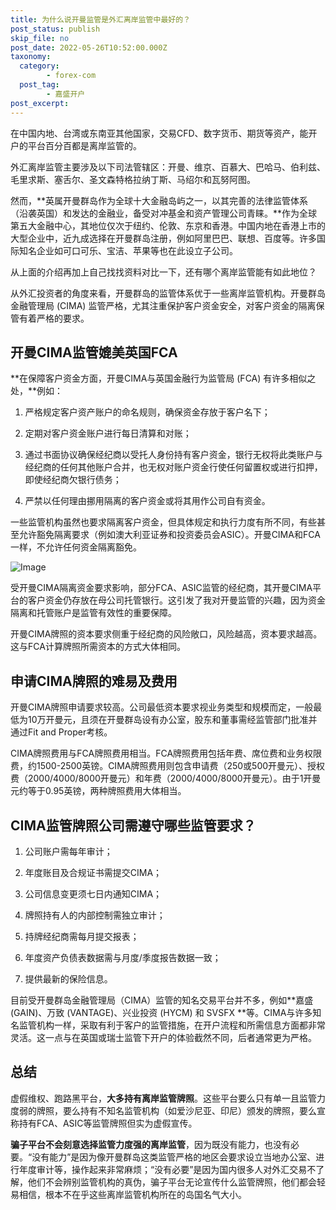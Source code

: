```yaml
---
title: 为什么说开曼监管是外汇离岸监管中最好的？
post_status: publish
skip_file: no
post_date: 2022-05-26T10:52:00.000Z
taxonomy:
  category:
        - forex-com
  post_tag:
        - 嘉盛开户
post_excerpt: 
---
```

在中国内地、台湾或东南亚其他国家，交易CFD、数字货币、期货等资产，能开户的平台百分百都是离岸监管的。

外汇离岸监管主要涉及以下司法管辖区：开曼、维京、百慕大、巴哈马、伯利兹、毛里求斯、塞舌尔、圣文森特格拉纳丁斯、马绍尔和瓦努阿图。

然而，**英属开曼群岛作为全球十大金融岛屿之一，以其完善的法律监管体系（沿袭英国）和发达的金融业，备受对冲基金和资产管理公司青睐。**作为全球第五大金融中心，其地位仅次于纽约、伦敦、东京和香港。中国内地在香港上市的大型企业中，近九成选择在开曼群岛注册，例如阿里巴巴、联想、百度等。许多国际知名企业如可口可乐、宝洁、苹果等也在此设立子公司。

从上面的介绍再加上自己找找资料对比一下，还有哪个离岸监管能有如此地位？

从外汇投资者的角度来看，开曼群岛的监管体系优于一些离岸监管机构。开曼群岛金融管理局 (CIMA) 监管严格，尤其注重保护客户资金安全，对客户资金的隔离保管有着严格的要求。

## 开曼CIMA监管媲美英国FCA

**在保障客户资金方面，开曼CIMA与英国金融行为监管局 (FCA) 有许多相似之处，**例如：

1. 严格规定客户资产账户的命名规则，确保资金存放于客户名下；

1. 定期对客户资金账户进行每日清算和对账；

1. 通过书面协议确保经纪商以受托人身份持有客户资金，银行无权将此类账户与经纪商的任何其他账户合并，也无权对账户资金行使任何留置权或进行扣押，即使经纪商欠银行债务；

1. 严禁以任何理由挪用隔离的客户资金或将其用作公司自有资金。

一些监管机构虽然也要求隔离客户资金，但具体规定和执行力度有所不同，有些甚至允许豁免隔离要求（例如澳大利亚证券和投资委员会ASIC）。开曼CIMA和FCA一样，不允许任何资金隔离豁免。

![Image](https://prod-files-secure.s3.us-west-2.amazonaws.com/39ed1227-6d7d-4570-be36-9ccd4a2c4241/bd849744-3fcb-4a37-8312-357962c8f065/image.png?X-Amz-Algorithm=AWS4-HMAC-SHA256&X-Amz-Content-Sha256=UNSIGNED-PAYLOAD&X-Amz-Credential=ASIAZI2LB4665N7PBTWK%2F20250223%2Fus-west-2%2Fs3%2Faws4_request&X-Amz-Date=20250223T161355Z&X-Amz-Expires=3600&X-Amz-Security-Token=IQoJb3JpZ2luX2VjEOD%2F%2F%2F%2F%2F%2F%2F%2F%2F%2FwEaCXVzLXdlc3QtMiJGMEQCIEr2gm3iFn9rROJgvJaHe35mWbB3t5r1bw%2BVyJC9QnF%2BAiAN1jkmVpBxmYSz4voQZA%2BXo3LVbAx%2Bm1Dg1YRrpog7XCr%2FAwgZEAAaDDYzNzQyMzE4MzgwNSIMxGOYcjzuxGkevGqnKtwDFRnzih3Rrgtt0p0TmvwMEmhR5FOws%2B0eCViLDbr%2FY0gZPGWoaU7Cv2IHRwhkPm7njYOBX98GrxUO%2BjYX58sy5cSDw9VcwDwxkDOLiVyFQiKgvu53qbcT%2BPJ2Yfm9DZzAp3T3VX7N2Fn2yJQ6P7ah41x0TsBfaPlvXdm51p0qn5kLZ3jK2UFTNvTvsN%2B%2Bz7hiMRF7MzE2ftlj4dechJJLbjxBfitv6qrIrA54HL0U16fUuOMCsqE%2BK9SsQt6ZsOKabrs3KZWaGW4BhNFgNXnqmfCphOUkfwUzZ4wX%2Bkmm7kXb%2FIYw8pCrjQaF6ICfh92W3Yn8MU0J0IVb8epZjekQeox%2F%2FEju4wn5yRAVdQs%2Bv6Anjd0BltfsQPhZsehOR0QqMYru8iNigRkvDt3N3LNYLTccvdujVsbwWFM%2FnW6uiPGnNmTf%2Fc3idYmWNh8Lfbdth7gLmdeWnrsT5Sn%2B1J3VfgjqBUSqDAPqdyzJox0v7uP1YU1qq4GDhFcTayyRUt%2FJrT1gFqesXanaUKvmXYrpcfDOHgmgcJ9iz07TS5BBRgwvmz1WVDeVD2pcoT5yZ93Ge18Yhsmpvu3q%2BW%2BGDM9skIqJg0oiXZzYiqKeRKQ7XuwnQgd8kW9jSZGVxZ0wiIvtvQY6pgHnap%2FO%2BqhiaqThUjQRgDylB0%2BX9xkGwRiKwmcvzYconUVUUOyDanNYOcsWzttKziVUrHVZXSmnXplVG6rpIai3ckkvwQ0WPnTSDDOmrcKtc2wvCle0ke7SuLO6IXuvRbwekbz0m%2B0IoVinp6t05Iv2Z9Z3QLxIQz27Mhx2a8n2DEpTOz9EOhq750diDowNHEv5RvQc%2BlwbZNTHB0HMk9%2BLS75Rm22Z&X-Amz-Signature=81d2d6d26898f021267c4b891c70376935d8666d4f630db22db606c9760747c0&X-Amz-SignedHeaders=host&x-id=GetObject)

受开曼CIMA隔离资金要求影响，部分FCA、ASIC监管的经纪商，其开曼CIMA平台的客户资金仍存放在母公司托管银行。这引发了我对开曼监管的兴趣，因为资金隔离和托管账户是监管有效性的重要保障。

开曼CIMA牌照的资本要求侧重于经纪商的风险敞口，风险越高，资本要求越高。这与FCA计算牌照所需资本的方式大体相同。

## **申请CIMA牌照的难易及费用**

开曼CIMA牌照申请要求较高。公司最低资本要求视业务类型和规模而定，一般最低为10万开曼元，且须在开曼群岛设有办公室，股东和董事需经监管部门批准并通过Fit and Proper考核。

CIMA牌照费用与FCA牌照费用相当。FCA牌照费用包括年费、席位费和业务权限费，约1500-2500英镑。CIMA牌照费用则包含申请费（250或500开曼元）、授权费（2000/4000/8000开曼元）和年费（2000/4000/8000开曼元）。由于1开曼元约等于0.95英镑，两种牌照费用大体相当。

## CIMA监管牌照公司需遵守哪些监管要求？

1. 公司账户需每年审计；

1. 年度账目及合规证书需提交CIMA；

1. 公司信息变更须七日内通知CIMA；

1. 牌照持有人的内部控制需独立审计；

1. 持牌经纪商需每月提交报表；

1. 年度资产负债表数据需与月度/季度报告数据一致；

1. 提供最新的保险信息。

目前受开曼群岛金融管理局（CIMA）监管的知名交易平台并不多，例如**嘉盛 (GAIN)、万致 (VANTAGE)、兴业投资 (HYCM) 和 SVSFX **等。CIMA与许多知名监管机构一样，采取有利于客户的监管措施，在开户流程和所需信息方面都非常灵活。这一点与在英国或瑞士监管下开户的体验截然不同，后者通常更为严格。

## 总结

虚假维权、跑路黑平台，**大多持有离岸监管牌照**。这些平台要么只有单一且监管力度弱的牌照，要么持有不知名监管机构（如爱沙尼亚、印尼）颁发的牌照，要么宣称持有FCA、ASIC等监管牌照但实为虚假宣传。

**骗子平台不会刻意选择监管力度强的离岸监管**，因为既没有能力，也没有必要。“没有能力”是因为像开曼群岛这类监管严格的地区会要求设立当地办公室、进行年度审计等，操作起来非常麻烦；“没有必要”是因为国内很多人对外汇交易不了解，他们不会辨别监管机构的真伪，骗子平台无论宣传什么监管牌照，他们都会轻易相信，根本不在乎这些离岸监管机构所在的岛国名气大小。
